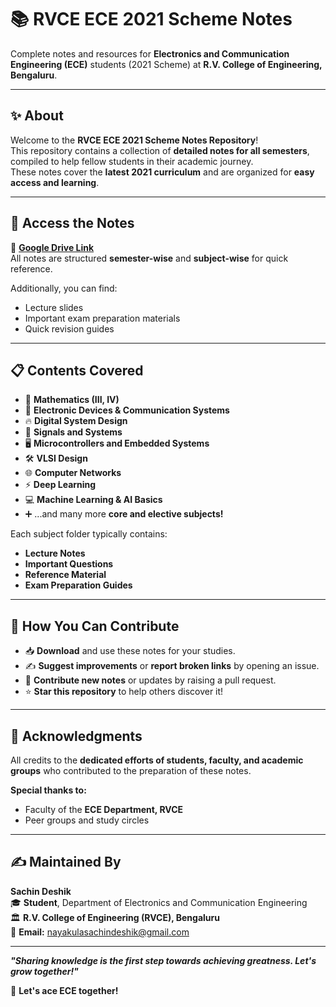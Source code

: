 # 📚 **RVCE ECE 2021 Scheme Notes**

Complete notes and resources for **Electronics and Communication Engineering (ECE)** students (2021 Scheme) at **R.V. College of Engineering, Bengaluru**.

---

## ✨ **About**

Welcome to the **RVCE ECE 2021 Scheme Notes Repository**!  
This repository contains a collection of **detailed notes for all semesters**, compiled to help fellow students in their academic journey.  
These notes cover the **latest 2021 curriculum** and are organized for **easy access and learning**.

---

## 📂 **Access the Notes**

🔗 **[Google Drive Link](https://drive.google.com/drive/folders/159WVDa0zXUOzs4SYY5Vef9Dr3N22NVHb?usp=sharing)**  
All notes are structured **semester-wise** and **subject-wise** for quick reference.  

Additionally, you can find:  
- Lecture slides  
- Important exam preparation materials  
- Quick revision guides  

---

## 📋 **Contents Covered**

- 🧮 **Mathematics (III, IV)**  
- 📡 **Electronic Devices & Communication Systems**  
- 🔥 **Digital System Design**  
- 🔄 **Signals and Systems**  
- 🖥️ **Microcontrollers and Embedded Systems**  
- 🛠️ **VLSI Design**  
- 🌐 **Computer Networks**  
- ⚡ **Deep Learning**  
- 💻 **Machine Learning & AI Basics**  
- ➕ ...and many more **core and elective subjects!**

Each subject folder typically contains:  
- **Lecture Notes**  
- **Important Questions**  
- **Reference Material**  
- **Exam Preparation Guides**

---

## 🤝 **How You Can Contribute**

- 📥 **Download** and use these notes for your studies.  
- ✍️ **Suggest improvements** or **report broken links** by opening an issue.  
- 🚀 **Contribute new notes** or updates by raising a pull request.  
- ⭐ **Star this repository** to help others discover it!

---

## 🙌 **Acknowledgments**

All credits to the **dedicated efforts of students, faculty, and academic groups** who contributed to the preparation of these notes.

**Special thanks to:**
- Faculty of the **ECE Department, RVCE**  
- Peer groups and study circles  

---

## ✍️ **Maintained By**

**Sachin Deshik**  
🎓 **Student**, Department of Electronics and Communication Engineering  
🏛️ **R.V. College of Engineering (RVCE), Bengaluru**  
📧 **Email:** [nayakulasachindeshik@gmail.com](mailto:nayakulasachindeshik@gmail.com)  

---

_**"Sharing knowledge is the first step towards achieving greatness. Let's grow together!"**_  

🚀 **Let's ace ECE together!**  
